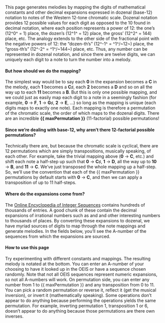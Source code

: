 <script setup lang="ts">
import { MAX_PERMUTATION } from "@/shared";
import ConstantIcon from "@/components/ConstantIcon.vue"

const maxPermutation = MAX_PERMUTATION.toLocaleString();
</script>

This page generates melodies by mapping the digits of mathematical constants and other decimal expansions expressed in dozenal (base-12) notation to notes of the Western 12-tone chromatic scale. Dozenal notation provides 12 possible values for each digit as opposed to the 10 found in decimal notation, where each position represents a power of 12: the one’s (12^0^ = 1) place, the dozen’s (12^1^ = 12) place, the gross’ (12^2^ = 144) place, etc. The analogy extends to the other side of the fractional point with the negative powers of 12: the “dozen-th’s” (12^-1^ = ^1^/~12~) place, the “gross-th’s” (12^-2^ = ^1^/~144~) place, etc. Thus, any number can be represented in dozenal notation, and since there are twelve digits, we can uniquely each digit to a note to turn the number into a melody.

#### But how should we do the mapping?
The simplest way would be to say each __0__ in the expansion becomes a __C__ in the melody, each __1__ becomes a __C♯__, each __2__ becomes a __D__ and so on all the way up to each __11__ becomes a __B__. But this is only one possible mapping, and we could just as easily map each digit to a note in a seemingly fashion (for example, __0__ → __F__, __1__ → __G♯__, __2__ → __E__, ...) so long as the mapping is unique (each digits maps to exactly one note). Each mapping is therefore a permutation of the chromatic scale, the order of which maps to the dozenal digits. There are an incredible __{{ maxPermutation }}__ (11-factorial) possible permutations!

#### Since we’re dealing with base-12, why aren’t there 12-factorial possible permutations?
Technically there are, but because the chromatic scale is cyclical, there are 12 permutations which are simply transpositions, musically speaking, of each other. For example, take the trivial mapping above (__0__ → __C__, etc.) and shift each note a half-step up such that __0__ → __C♯__, __1__ → __D__, all the way up to __10__ → __B__, and __11__ → __C__. We’ve just transposed the whole mapping up a half-step. So, we’ll use the convention that each of the {{ maxPermutation }} permutations by default starts with __0__ → __C__, and then we can apply a transposition of up to 11 half-steps.

#### Where do the expansions come from?
The [Online Encyclopedia of Integer Sequences](https://oeis.org) contains hundreds of thousands of entries. A good chunk of these contain the decimal expansions of irrational numbers such as <ConstantIcon tag="pi" /> and <ConstantIcon tag="e" /> and other interesting numbers to thousands of places. By converting these expansions to dozenal, we have myriad sources of digits to map through the note mappings and generate melodies. In the fields below, you’ll see the A-number of the sequences from which the expansions are sourced.

#### How to use this page
Try experimenting with different constants and mappings. The resulting melody is notated at the bottom. You can enter an A-number of your choosing to have it looked up in the OEIS or have a sequence chosen randomly. Note that not all OEIS sequences represent numeric expansions, so not all A-numbers will work. On permutation side, you can enter any number from 1 to {{ maxPermutation }} and any transposition from 0 to 11. You can pick a random permutation or reverse it, reflect it (get the musical inversion), or invert it (mathematically speaking). Some operations don’t appear to do anything because performing the operations yields the same permutation. For example, inverting permutation 1, transposition 1 or 6, doesn’t appear to do anything because those permutations are there own inverses.
